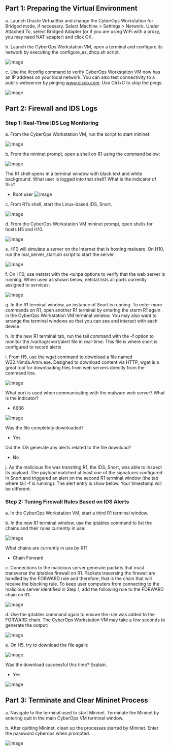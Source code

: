 ## Part 1: Preparing the Virtual Environment
a. Launch Oracle VirtualBox and change the CyberOps Workstation for Bridged mode, if necessary.
Select Machine > Settings > Network. Under Attached To, select Bridged Adapter (or if you are using
WiFi with a proxy, you may need NAT adapter) and click OK.

b. Launch the CyberOps Workstation VM, open a terminal and configure its network by executing the
configure_as_dhcp.sh script.

![image](https://github.com/Akhilkj123/CyberOps/assets/65653010/aa2aa322-1783-465b-87a5-526e98d1d62e)

c. Use the ifconfig command to verify CyberOps Workstation VM now has an IP address on your local
network. You can also test connectivity to a public webserver by pinging www.cisco.com. Use Ctrl+C to
stop the pings.

![image](https://github.com/Akhilkj123/CyberOps/assets/65653010/cbc02aee-6684-4f56-bb0d-6563dba22f36)

## Part 2: Firewall and IDS Logs
### Step 1: Real-Time IDS Log Monitoring
a. From the CyberOps Workstation VM, run the script to start mininet.

![image](https://github.com/Akhilkj123/CyberOps/assets/65653010/2b937a2e-402c-46ec-9327-5d0d0ee2cd22)

b. From the mininet prompt, open a shell on R1 using the command below:

![image](https://github.com/Akhilkj123/CyberOps/assets/65653010/f0316e7a-cc39-48d6-851a-ce05aea0d713)

The R1 shell opens in a terminal window with black text and white background. What user is logged into
that shell? What is the indicator of this?
- Root user
![image](https://github.com/Akhilkj123/CyberOps/assets/65653010/0f0c0c45-a6c6-4968-abf4-3f7c62fd063f)

c. From R1’s shell, start the Linux-based IDS, Snort.

![image](https://github.com/Akhilkj123/CyberOps/assets/65653010/22b07081-e0e8-4592-8bce-83f891c54ffa)

d. From the CyberOps Workstation VM mininet prompt, open shells for hosts H5 and H10.

![image](https://github.com/Akhilkj123/CyberOps/assets/65653010/27f3c2d3-2377-49d6-a303-2cee48d3da29)

e. H10 will simulate a server on the Internet that is hosting malware. On H10, run the mal_server_start.sh
script to start the server.

![image](https://github.com/Akhilkj123/CyberOps/assets/65653010/00ce05bd-16c6-4993-9fb8-81ce3d249e96)

f. On H10, use netstat with the -tunpa options to verify that the web server is running. When used as
shown below, netstat lists all ports currently assigned to services:

![image](https://github.com/Akhilkj123/CyberOps/assets/65653010/78de3e54-d918-44cc-8bb6-2d9bd1afbf03)

g. In the R1 terminal window, an instance of Snort is running. To enter more commands on R1, open
another R1 terminal by entering the xterm R1 again in the CyberOps Workstation VM terminal window.
You may also want to arrange the terminal windows so that you can see and interact with each device.

h. In the new R1 terminal tab, run the tail command with the -f option to monitor the /var/log/snort/alert file
in real-time. This file is where snort is configured to record alerts

i. From H5, use the wget command to download a file named W32.Nimda.Amm.exe. Designed to
download content via HTTP, wget is a great tool for downloading files from web servers directly from the
command line.

![image](https://github.com/Akhilkj123/CyberOps/assets/65653010/d4b87f8c-218e-4686-8145-c696a2c78aa1)

What port is used when communicating with the malware web server? What is the indicator?
- 6666

![image](https://github.com/Akhilkj123/CyberOps/assets/65653010/5cfb44dd-d9e8-45af-94b1-489b6d2fe740)

Was the file completely downloaded?
- Yes

Did the IDS generate any alerts related to the file download?
- No

j. As the malicious file was transiting R1, the IDS, Snort, was able to inspect its payload. The payload
matched at least one of the signatures configured in Snort and triggered an alert on the second R1
terminal window (the tab where tail -f is running). The alert entry is show below. Your timestamp will be
different:


### Step 2: Tuning Firewall Rules Based on IDS Alerts
a. In the CyberOps Workstation VM, start a third R1 terminal window.

b. In the new R1 terminal window, use the iptables command to list the chains and their rules currently in
use:

![image](https://github.com/Akhilkj123/CyberOps/assets/65653010/1d57f137-fef9-43d1-a521-984e1b1eb150)

What chains are currently in use by R1?
- Chain Forward

c. Connections to the malicious server generate packets that must transverse the iptables firewall on R1.
Packets traversing the firewall are handled by the FORWARD rule and therefore, that is the chain that will
receive the blocking rule. To keep user computers from connecting to the malicious server identified in
Step 1, add the following rule to the FORWARD chain on R1:

![image](https://github.com/Akhilkj123/CyberOps/assets/65653010/07c0e6b7-15e6-42f0-adde-f5af2ff94bb5)

d. Use the iptables command again to ensure the rule was added to the FORWARD chain. The CyberOps
Workstation VM may take a few seconds to generate the output:

![image](https://github.com/Akhilkj123/CyberOps/assets/65653010/2b2128e1-1214-471d-bcf3-d1ea78bf73ca)

e. On H5, try to download the file again:

![image](https://github.com/Akhilkj123/CyberOps/assets/65653010/14d5db2d-848e-440e-a4b0-f3398e15e906)

Was the download successful this time? Explain.
- Yes

 ![image](https://github.com/Akhilkj123/CyberOps/assets/65653010/3a62030d-5949-41be-8887-94753f652bb1)

## Part 3: Terminate and Clear Mininet Process
a. Navigate to the terminal used to start Mininet. Terminate the Mininet by entering quit in the main
CyberOps VM terminal window.

b. After quitting Mininet, clean up the processes started by Mininet. Enter the password cyberops when
prompted.

![image](https://github.com/Akhilkj123/CyberOps/assets/65653010/b396b1df-3b15-4e16-ae5e-f4abe8eef059)
